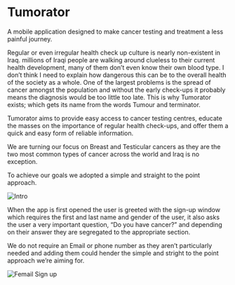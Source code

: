 # Tumorator
A mobile application designed to make cancer testing and treatment a less painful journey.

Regular or even irregular health check up culture is nearly non-existent in Iraq. millions of Iraqi people are walking around clueless to their current health development, many of them don’t even know their own blood type. I don’t think I need to explain how dangerous this can be to the overall health of the society as a whole.
One of the largest problems is the spread of cancer amongst the population and without the early check-ups it probably means the diagnosis would be too little too late.
This is why Tumorator exists; which gets its name from the words Tumour and terminator.

Tumorator aims to provide easy access to cancer testing centres, educate the masses on the importance of regular health check-ups, and offer them a quick and easy form of reliable information.

We are turning our focus on Breast and Testicular cancers as they are the two most common types of cancer across the world and Iraq is no exception.

To achieve our goals we adopted a simple and straight to the point approach.

![Intro](https://user-images.githubusercontent.com/129291090/228602753-3909e75d-493b-468c-aefc-a8a83bcb2dbe.png)

When the app is first opened the user is greeted with the sign-up window which requires the first and last name and gender of the user, it also asks the user a very important question, “Do you have cancer?” and depending on their answer they are segregated to the appropriate section.

We do not require an Email or phone number as they aren’t particularly needed and adding them could hender the simple and stright to the point approach we’re aiming for.

![Femail Sign up](https://user-images.githubusercontent.com/129291090/228602835-c9f76d37-19ed-4762-8140-cb76d0b65e0a.png)

